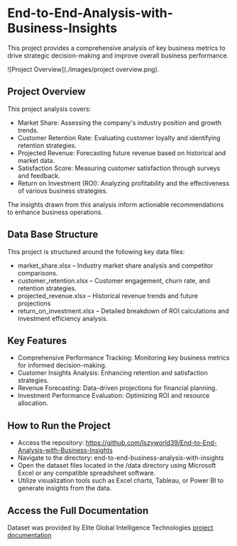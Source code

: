 # End-to-End-Analysis-with-Business-Insights
This project provides a comprehensive analysis of key business metrics to drive strategic decision-making and improve overall business performance. 

![Project Overview](./images/project overview.png).

## Project Overview

This project analysis covers:

* Market Share: Assessing the company's industry position and growth trends.
* Customer Retention Rate: Evaluating customer loyalty and identifying retention strategies.
* Projected Revenue: Forecasting future revenue based on historical and market data.
* Satisfaction Score: Measuring customer satisfaction through surveys and feedback.
* Return on Investment (ROI): Analyzing profitability and the effectiveness of various business strategies.

The insights drawn from this analysis inform actionable recommendations to enhance business operations.

## Data Base Structure

This project is structured around the following key data files:

* market_share.xlsx – Industry market share analysis and competitor comparisons.
* customer_retention.xlsx – Customer engagement, churn rate, and retention strategies.
* projected_revenue.xlsx – Historical revenue trends and future projections
* return_on_investment.xlsx – Detailed breakdown of ROI calculations and investment efficiency analysis.

## Key Features

* Comprehensive Performance Tracking: Monitoring key business metrics for informed decision-making.
* Customer Insights Analysis: Enhancing retention and satisfaction strategies.
* Revenue Forecasting: Data-driven projections for financial planning.
* Investment Performance Evaluation: Optimizing ROI and resource allocation.

## How to Run the Project

* Access the repository: https://github.com/Iszyworld39/End-to-End-Analysis-with-Business-Insights
* Navigate to the directory: end-to-end-business-analysis-with-insights
* Open the dataset files located in the /data directory using Microsoft Excel or any compatible spreadsheet software.
* Utilize visualization tools such as Excel charts, Tableau, or Power BI to generate insights from the data.

## Access the Full Documentation

Dataset was provided by Elite Global Intelligence Technologies [project documentation](https://www.eliteglobalai.com)
